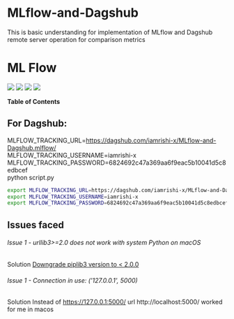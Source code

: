 # MLflow-and-Dagshub
This is basic understanding for implementation of MLflow and Dagshub remote server operation for comparison metrics

# ML Flow

![](https://img.shields.io/github/stars/pandao/editor.md.svg) 
![](https://img.shields.io/github/forks/pandao/editor.md.svg) 
![](https://img.shields.io/github/tag/pandao/editor.md.svg) 
![](https://img.shields.io/github/release/pandao/editor.md.svg) 

**Table of Contents**

## For Dagshub:

MLFLOW_TRACKING_URL=https://dagshub.com/iamrishi-x/MLflow-and-Dagshub.mlflow/ \
MLFLOW_TRACKING_USERNAME=iamrishi-x \
MLFLOW_TRACKING_PASSWORD=6824692c47a369aa6f9eac5b10041d5c8edbcef \
python script.py


```bash
export MLFLOW_TRACKING_URL=https://dagshub.com/iamrishi-x/MLflow-and-Dagshub.mlflow/
export MLFLOW_TRACKING_USERNAME=iamrishi-x
export MLFLOW_TRACKING_PASSWORD=6824692c47a369aa6f9eac5b10041d5c8edbcefo
```
## Issues faced
###### Issue 1 - urllib3>=2.0 does not work with system Python on macOS 
Solution [Downgrade piplib3 version to < 2.0.0 ](https://stackoverflow.com/questions/76187256/importerror-urllib3-v2-0-only-supports-openssl-1-1-1-currently-the-ssl-modu "Heading link")

###### Issue 1 - Connection in use: ('127.0.0.1', 5000)
Solution Instead of https://127.0.0.1:5000/ url
http://localhost:5000/ worked for me in macos 
